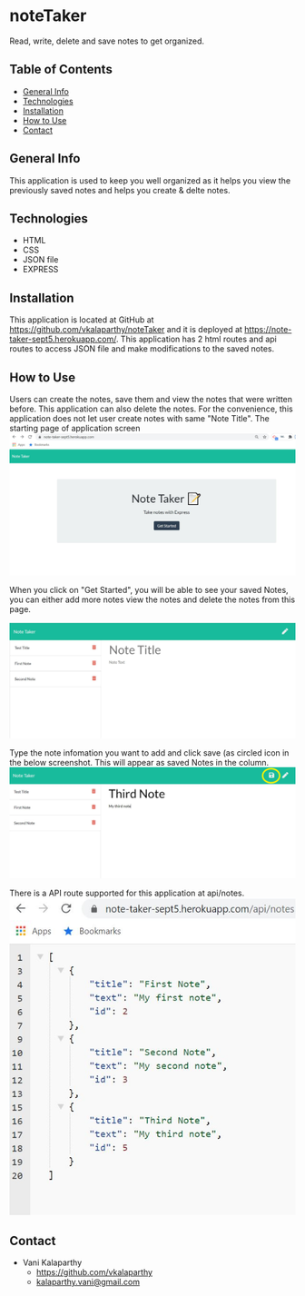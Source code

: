 # noteTaker
Read, write, delete and save notes to get organized.

## Table of Contents
* [General Info](#general-info)
* [Technologies](#technologies)
* [Installation](#installation)
* [How to Use](#usage)
* [Contact](#contact)

## General Info 
This application is used to keep you well organized as it helps you view the previously saved notes and helps you create & delte notes.

## Technologies
* HTML
* CSS
* JSON file
* EXPRESS

## Installation
This application is located at GitHub at https://github.com/vkalaparthy/noteTaker and it is deployed at https://note-taker-sept5.herokuapp.com/.  This application has 2 html routes and api routes to access JSON file and make modifications to the saved notes.

## How to Use
Users can create the notes, save them and view the notes that were written before.  This application can also delete the notes.  For the convenience, this application does not let user create notes with same "Note Title".  The starting page of application screen
![Image of image1](./assets/CaptureNote1.JPG)

When you click on "Get Started", you will be able to see your saved Notes, you can either add more notes view the notes and delete the notes from this page.

![Image of image2](./assets/CaptureNote2.JPG)

Type the note infomation you want to add and click save (as circled icon in the below screenshot. This will appear as saved Notes in the column.
![Image of image3](./assets/CaptureNote3.jpg)

There is a API route supported for this application at api/notes.
![Image of image4](./assets/CaptureApi.JPG)

## Contact
* Vani Kalaparthy
  * https://github.com/vkalaparthy
  * kalaparthy.vani@gmail.com
